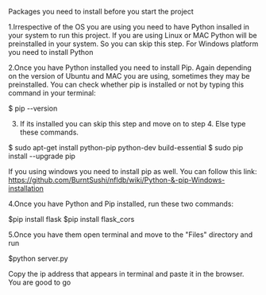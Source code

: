 Packages you need to install before you start the project 

1.Irrespective of the OS you are using you need to have Python insalled in your system to run this project. If you are using Linux or MAC Python will be preinstalled in your system. So you can skip this step. For Windows platform you need to install Python 

2.Once you have Python installed you need to install Pip. Again depending on the version of Ubuntu and MAC you are using, sometimes they may be preinstalled. You can check whether pip is installed or not by typing this command in your terminal: 

$ pip --version

3. If its installed you can skip this step and move on to step 4. Else type these commands.

$ sudo apt-get install python-pip python-dev build-essential 
$ sudo pip install --upgrade pip  

If you using windows you need to install pip as well. You can follow  this link: https://github.com/BurntSushi/nfldb/wiki/Python-&-pip-Windows-installation

4.Once you have Python and Pip installed, run these two commands:

$pip install flask
$pip install flask_cors

5.Once you have them
open terminal and move to the "Files" directory and run 

$python server.py

Copy the ip address that appears in terminal and paste it in the browser. You are good to go
